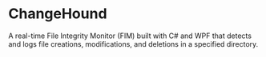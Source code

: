 # ChangeHound
A real-time File Integrity Monitor (FIM) built with C# and WPF that detects and logs file creations, modifications, and deletions in a specified directory.
